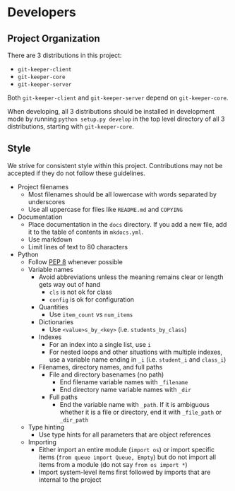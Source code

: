 # Developers

## Project Organization

There are 3 distributions in this project:

* `git-keeper-client`
* `git-keeper-core`
* `git-keeper-server`

Both `git-keeper-client` and `git-keeper-server` depend on `git-keeper-core`.

When developing, all 3 distributions should be installed in development mode
by running `python setup.py develop` in the top level directory of all 3
distributions, starting with `git-keeper-core`.

## Style

We strive for consistent style within this project. Contributions may not be
accepted if they do not follow these guidelines.

* Project filenames
    * Most filenames should be all lowercase with words separated by
    underscores
    * Use all uppercase for files like `README.md` and `COPYING`
* Documentation
    * Place documentation in the `docs` directory. If you add a new file, add
    it to the table of contents in `mkdocs.yml`.
    * Use markdown
    * Limit lines of text to 80 characters
* Python
    * Follow [PEP 8](https://www.python.org/dev/peps/pep-0008/) whenever
    possible
    * Variable names
        * Avoid abbreviations unless the meaning remains clear or length gets
        way out of hand
            * `cls` is not ok for class
            * `config` is ok for configuration
        * Quantities
            * Use `item_count` vs `num_items`
        * Dictionaries
            * Use `<value>s_by_<key>` (i.e. `students_by_class`)
        * Indexes
            * For an index into a single list, use `i`
            * For nested loops and other situations with multiple indexes, use a
            variable name ending in `_i` (i.e. `student_i` and `class_i`)
        * Filenames, directory names, and full paths
            * File and directory basenames (no path)
                * End filename variable names with `_filename`
                * End directory name variable names with `_dir`
            * Full paths
                * End the variable name with `_path`. If it is ambiguous
                whether it is a file or directory, end it with `_file_path` or
                `_dir_path`
    * Type hinting
        * Use type hints for all parameters that are object references
    * Importing
        * Either import an entire module (`import os`) or import specific
        items (`from queue import Queue, Empty`) but do not import all items
        from a module (do not say `from os import *`)
        * Import system-level items first followed by imports that are
        internal to the project
